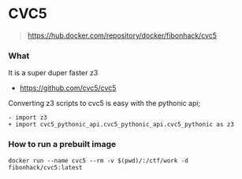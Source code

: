 # CVC5

> https://hub.docker.com/repository/docker/fibonhack/cvc5

### What

It is a super duper faster z3
* https://github.com/cvc5/cvc5

Converting z3 scripts to cvc5 is easy with the pythonic api;
```
- import z3
+ import cvc5_pythonic_api.cvc5_pythonic_api.cvc5_pythonic as z3 
```

### How to run a prebuilt image

`docker run --name cvc5 --rm -v $(pwd)/:/ctf/work -d fibonhack/cvc5:latest`

